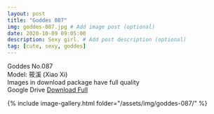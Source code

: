 ```yaml
---
layout: post
title: "Goddes 087"
img: goddes-087.jpg # Add image post (optional)
date: 2020-10-09 09:05:00
description: Sexy girl. # Add post description (optional)
tag: [cute, sexy, goddes]
---
```

Goddes No.087  
Model: 筱溪 (Xiao Xi)                                          
Images in download package have full quality                    
Google Drive [Download Full](http://gestyy.com/ee8gDr)

{% include image-gallery.html folder="/assets/img/goddes-087/" %}
